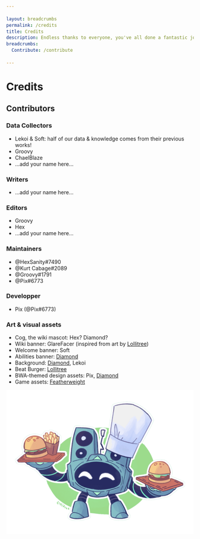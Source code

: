 ```yaml
---

layout: breadcrumbs
permalink: /credits
title: Credits
description: Endless thanks to everyone, you've all done a fantastic job!
breadcrumbs:
  Contribute: /contribute

---
```


# Credits

## Contributors

<div markdown="1" class="ghcms ghcms-contributors">


### Data Collectors

- Lekoi & Soft: half of our data & knowledge comes from their previous works!
- Groovy
- ChaelBlaze
- …add your name here…

### Writers

- …add your name here…

### Editors

- Groovy
- Hex
- …add your name here…

### Maintainers

- @HexSanity#7490
- @Kurt Cabage#2089
- @Groovy#1791
- @Pix#6773

### Developper

- Pix (@Pix#6773)

</div>

### Art & visual assets

<div markdown="1" class="ghcms ghcms-art">

- Cog, the wiki mascot: Hex? Diamond?
- Wiki banner: GlareFacer (inspired from art by [Lollitree](<https://twitter.com/lollitree_art>))
- Welcome banner: Soft
- Abilities banner: [Diamond](<https://youtu.be/dQw4w9WgXcQ>)
- Background: [Diamond](<https://youtu.be/dQw4w9WgXcQ>), Lekoi
- Beat Burger: [Lollitree](<https://twitter.com/lollitree_art>)
- BWA-themed design assets: Pix, [Diamond](<https://youtu.be/dQw4w9WgXcQ>)
- Game assets: [Featherweight](<https://www.featherweightgames.com/botworld>)

</div>


![Image](/assets/img/pics/beatburger.png)
